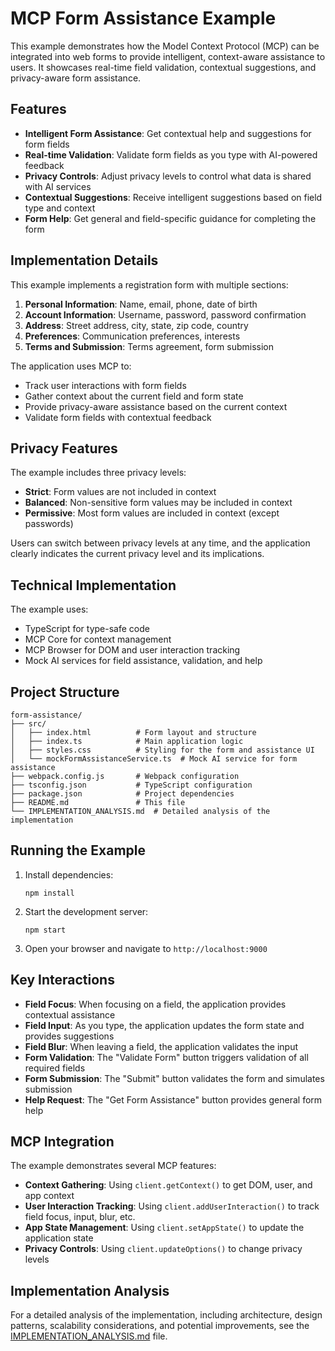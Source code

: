# MCP Form Assistance Example

This example demonstrates how the Model Context Protocol (MCP) can be integrated into web forms to provide intelligent, context-aware assistance to users. It showcases real-time field validation, contextual suggestions, and privacy-aware form assistance.

## Features

- **Intelligent Form Assistance**: Get contextual help and suggestions for form fields
- **Real-time Validation**: Validate form fields as you type with AI-powered feedback
- **Privacy Controls**: Adjust privacy levels to control what data is shared with AI services
- **Contextual Suggestions**: Receive intelligent suggestions based on field type and context
- **Form Help**: Get general and field-specific guidance for completing the form

## Implementation Details

This example implements a registration form with multiple sections:

1. **Personal Information**: Name, email, phone, date of birth
2. **Account Information**: Username, password, password confirmation
3. **Address**: Street address, city, state, zip code, country
4. **Preferences**: Communication preferences, interests
5. **Terms and Submission**: Terms agreement, form submission

The application uses MCP to:

- Track user interactions with form fields
- Gather context about the current field and form state
- Provide privacy-aware assistance based on the current context
- Validate form fields with contextual feedback

## Privacy Features

The example includes three privacy levels:

- **Strict**: Form values are not included in context
- **Balanced**: Non-sensitive form values may be included in context
- **Permissive**: Most form values are included in context (except passwords)

Users can switch between privacy levels at any time, and the application clearly indicates the current privacy level and its implications.

## Technical Implementation

The example uses:

- TypeScript for type-safe code
- MCP Core for context management
- MCP Browser for DOM and user interaction tracking
- Mock AI services for field assistance, validation, and help

## Project Structure

```
form-assistance/
├── src/
│   ├── index.html          # Form layout and structure
│   ├── index.ts            # Main application logic
│   ├── styles.css          # Styling for the form and assistance UI
│   └── mockFormAssistanceService.ts  # Mock AI service for form assistance
├── webpack.config.js       # Webpack configuration
├── tsconfig.json           # TypeScript configuration
├── package.json            # Project dependencies
├── README.md               # This file
└── IMPLEMENTATION_ANALYSIS.md  # Detailed analysis of the implementation
```

## Running the Example

1. Install dependencies:

   ```
   npm install
   ```

2. Start the development server:

   ```
   npm start
   ```

3. Open your browser and navigate to `http://localhost:9000`

## Key Interactions

- **Field Focus**: When focusing on a field, the application provides contextual assistance
- **Field Input**: As you type, the application updates the form state and provides suggestions
- **Field Blur**: When leaving a field, the application validates the input
- **Form Validation**: The "Validate Form" button triggers validation of all required fields
- **Form Submission**: The "Submit" button validates the form and simulates submission
- **Help Request**: The "Get Form Assistance" button provides general form help

## MCP Integration

The example demonstrates several MCP features:

- **Context Gathering**: Using `client.getContext()` to get DOM, user, and app context
- **User Interaction Tracking**: Using `client.addUserInteraction()` to track field focus, input, blur, etc.
- **App State Management**: Using `client.setAppState()` to update the application state
- **Privacy Controls**: Using `client.updateOptions()` to change privacy levels

## Implementation Analysis

For a detailed analysis of the implementation, including architecture, design patterns, scalability considerations, and potential improvements, see the [IMPLEMENTATION_ANALYSIS.md](./IMPLEMENTATION_ANALYSIS.md) file.
